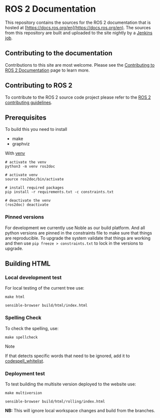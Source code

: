 # ROS 2 Documentation

This repository contains the sources for the ROS 2 documentation that is hosted at [https://docs.ros.org/en](https://docs.ros.org/en).
The sources from this repository are built and uploaded to the site nightly by a [Jenkins job](https://build.ros.org/job/doc_ros2doc).

## Contributing to the documentation

Contributions to this site are most welcome.
Please see the [Contributing to ROS 2 Documentation](https://docs.ros.org/en/rolling/The-ROS2-Project/Contributing/Contributing-To-ROS-2-Documentation.html) page to learn more.

## Contributing to ROS 2

To contribute to the ROS 2 source code project please refer to the [ROS 2 contributing guidelines](https://docs.ros.org/en/rolling/The-ROS2-Project/Contributing.html).

## Prerequisites

To build this you need to install

* make
* graphviz

With [venv](https://docs.python.org/3/library/venv.html)

```
# activate the venv
python3 -m venv ros2doc

# activate venv
source ros2doc/bin/activate

# install required packages
pip install -r requirements.txt -c constraints.txt

# deactivate the venv
(ros2doc) deactivate
```

### Pinned versions

For development we currently use Noble as our build platform.
And all python versions are pinned in the constraints file to make sure that things are reproducible.
To upgrade the system validate that things are working and then use `pip freeze > constraints.txt` to lock in the versions to upgrade.

## Building HTML

### Local development test

For local testing of the current tree use:

`make html`

`sensible-browser build/html/index.html`

### Spelling Check

To check the spelling, use:

`make spellcheck`

> [!NOTE]
> If that detects specific words that need to be ignored, add it to [codespell_whitelist](./codespell_whitelist.txt).

### Deployment test

To test building the multisite version deployed to the website use:

`make multiversion`

`sensible-browser build/html/rolling/index.html`

**NB:** This will ignore local workspace changes and build from the branches.
